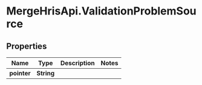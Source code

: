 # MergeHrisApi.ValidationProblemSource

## Properties

Name | Type | Description | Notes
------------ | ------------- | ------------- | -------------
**pointer** | **String** |  | 


